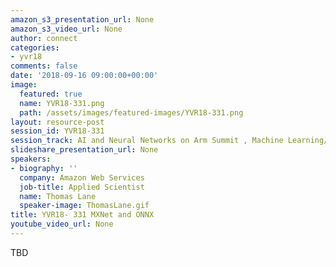 ```yaml
---
amazon_s3_presentation_url: None
amazon_s3_video_url: None
author: connect
categories:
- yvr18
comments: false
date: '2018-09-16 09:00:00+00:00'
image:
  featured: true
  name: YVR18-331.png
  path: /assets/images/featured-images/YVR18-331.png
layout: resource-post
session_id: YVR18-331
session_track: AI and Neural Networks on Arm Summit , Machine Learning/AI
slideshare_presentation_url: None
speakers:
- biography: ''
  company: Amazon Web Services
  job-title: Applied Scientist
  name: Thomas Lane
  speaker-image: ThomasLane.gif
title: YVR18- 331 MXNet and ONNX
youtube_video_url: None
---
```


TBD